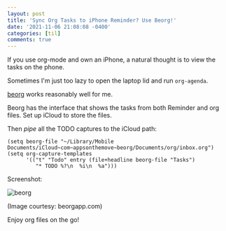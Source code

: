 ```yaml
---
layout: post
title: 'Sync Org Tasks to iPhone Reminder? Use Beorg!'
date: '2021-11-06 21:08:08 -0400'
categories: [til]
comments: true
---
```


If you use org-mode and own an iPhone, a natural thought is to view the tasks on the phone.

Sometimes I'm just too lazy to open the laptop lid and run
`org-agenda`.

[beorg](https://beorgapp.com/) works reasonably well for me.

Beorg has the interface that shows the tasks from both Reminder and org
files. Set up iCloud to store the files.

Then _pipe_ all the TODO captures to the iCloud path:

``` elisp
(setq beorg-file "~/Library/Mobile Documents/iCloud~com~appsonthemove~beorg/Documents/org/inbox.org")
(setq org-capture-templates
      '(("t" "Todo" entry (file+headline beorg-file "Tasks")
         "* TODO %?\n  %i\n  %a")))
```

Screenshot:

![beorg](https://beorgapp.com/images/blog/beorg3_5-selecting.jpg)

(Image courtesy: beorgapp.com)

Enjoy org files on the go!
